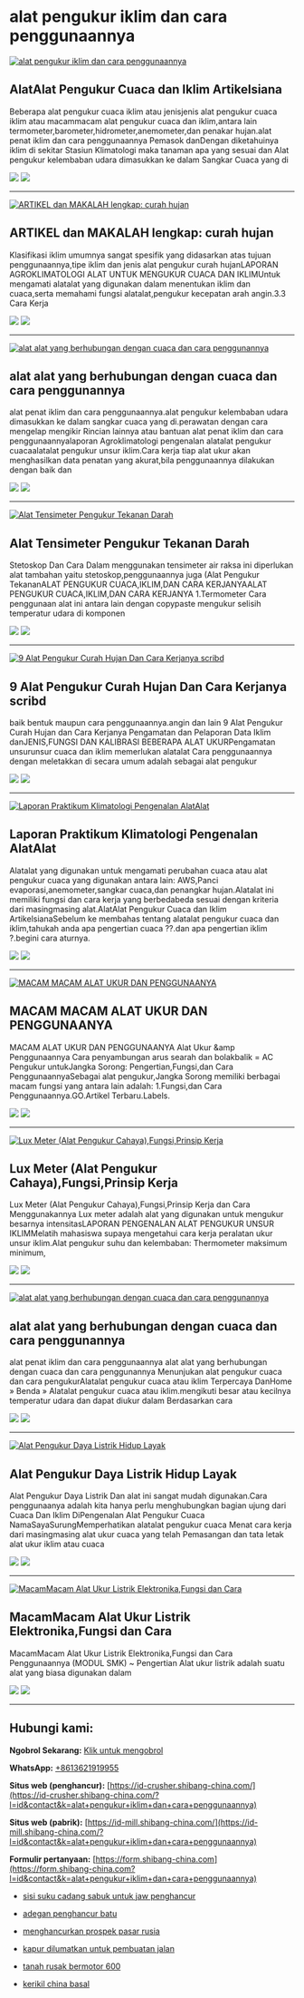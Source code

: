 # alat pengukur iklim dan cara penggunaannya

<a href="https://swt.shibang-china.com/?l=id&img&k=alat+pengukur+iklim+dan+cara+penggunaannya" target="_blank">![alat pengukur iklim dan cara penggunaannya](http://static.shibang-china.com/all-800x300/12.jpg)</a>

## AlatAlat Pengukur Cuaca dan Iklim Artikelsiana
Beberapa alat pengukur cuaca iklim atau jenisjenis alat pengukur cuaca iklim atau macammacam alat pengukur cuaca dan iklim,antara lain termometer,barometer,hidrometer,anemometer,dan penakar hujan.alat penat iklim dan cara penggunaannya Pemasok danDengan diketahuinya iklim di sekitar Stasiun Klimatologi maka tanaman apa yang sesuai dan Alat pengukur kelembaban udara dimasukkan ke dalam Sangkar Cuaca yang di


<a href="https://whatsapp.shibangsoft.com/WhatsApp.php" target="_blank" title="WhatsApp">![](http://static.shibang-china.com/icon/whatsapp.png)</a> <a href="https://swt.shibang-china.com/?l=id&icon&k=alat+pengukur+iklim+dan+cara+penggunaannya" target="_blank">![](http://static.shibang-china.com/icon/chat-id.png)</a>

---

<a href="https://swt.shibang-china.com/?l=id&img&k=alat+pengukur+iklim+dan+cara+penggunaannya" target="_blank">![ARTIKEL dan MAKALAH lengkap: curah hujan](http://static.shibang-china.com/all-800x300/463.jpg)</a>

## ARTIKEL dan MAKALAH lengkap: curah hujan
Klasifikasi iklim umumnya sangat spesifik yang didasarkan atas tujuan penggunaannya,tipe iklim dan jenis alat pengukur curah hujanLAPORAN AGROKLIMATOLOGI ALAT UNTUK MENGUKUR CUACA DAN IKLIMUntuk mengamati alatalat yang digunakan dalam menentukan iklim dan cuaca,serta memahami fungsi alatalat,pengukur kecepatan arah angin.3.3 Cara Kerja


<a href="https://whatsapp.shibangsoft.com/WhatsApp.php" target="_blank" title="WhatsApp">![](http://static.shibang-china.com/icon/whatsapp.png)</a> <a href="https://swt.shibang-china.com/?l=id&icon&k=alat+pengukur+iklim+dan+cara+penggunaannya" target="_blank">![](http://static.shibang-china.com/icon/chat-id.png)</a>

---

<a href="https://swt.shibang-china.com/?l=id&img&k=alat+pengukur+iklim+dan+cara+penggunaannya" target="_blank">![alat alat yang berhubungan dengan cuaca dan cara penggunannya](http://static.shibang-china.com/all-800x300/1370.jpg)</a>

## alat alat yang berhubungan dengan cuaca dan cara penggunannya
alat penat iklim dan cara penggunaannya.alat pengukur kelembaban udara dimasukkan ke dalam sangkar cuaca yang di.perawatan dengan cara mengelap mengikir Rincian lainnya atau bantuan alat penat iklim dan cara penggunaannyalaporan Agroklimatologi pengenalan alatalat pengukur cuacaalatalat pengukur unsur iklim.Cara kerja tiap alat ukur akan menghasilkan data penatan yang akurat,bila penggunaannya dilakukan dengan baik dan


<a href="https://whatsapp.shibangsoft.com/WhatsApp.php" target="_blank" title="WhatsApp">![](http://static.shibang-china.com/icon/whatsapp.png)</a> <a href="https://swt.shibang-china.com/?l=id&icon&k=alat+pengukur+iklim+dan+cara+penggunaannya" target="_blank">![](http://static.shibang-china.com/icon/chat-id.png)</a>

---

<a href="https://swt.shibang-china.com/?l=id&img&k=alat+pengukur+iklim+dan+cara+penggunaannya" target="_blank">![Alat Tensimeter Pengukur Tekanan Darah](http://static.shibang-china.com/all-800x300/258.jpg)</a>

## Alat Tensimeter Pengukur Tekanan Darah
Stetoskop Dan Cara Dalam menggunakan tensimeter air raksa ini diperlukan alat tambahan yaitu stetoskop,penggunaannya juga (Alat Pengukur TekananALAT PENGUKUR CUACA,IKLIM,DAN CARA KERJANYAALAT PENGUKUR CUACA,IKLIM,DAN CARA KERJANYA 1.Termometer Cara penggunaan alat ini antara lain dengan copypaste mengukur selisih temperatur udara di komponen


<a href="https://whatsapp.shibangsoft.com/WhatsApp.php" target="_blank" title="WhatsApp">![](http://static.shibang-china.com/icon/whatsapp.png)</a> <a href="https://swt.shibang-china.com/?l=id&icon&k=alat+pengukur+iklim+dan+cara+penggunaannya" target="_blank">![](http://static.shibang-china.com/icon/chat-id.png)</a>

---

<a href="https://swt.shibang-china.com/?l=id&img&k=alat+pengukur+iklim+dan+cara+penggunaannya" target="_blank">![9 Alat Pengukur Curah Hujan Dan Cara Kerjanya scribd](http://static.shibang-china.com/all-800x300/483.jpg)</a>

## 9 Alat Pengukur Curah Hujan Dan Cara Kerjanya scribd
baik bentuk maupun cara penggunaannya.angin dan lain 9 Alat Pengukur Curah Hujan dan Cara Kerjanya Pengamatan dan Pelaporan Data Iklim danJENIS,FUNGSI DAN KALIBRASI BEBERAPA ALAT UKURPengamatan unsurunsur cuaca dan iklim memerlukan alatalat Cara penggunaannya dengan meletakkan di secara umum adalah sebagai alat pengukur


<a href="https://whatsapp.shibangsoft.com/WhatsApp.php" target="_blank" title="WhatsApp">![](http://static.shibang-china.com/icon/whatsapp.png)</a> <a href="https://swt.shibang-china.com/?l=id&icon&k=alat+pengukur+iklim+dan+cara+penggunaannya" target="_blank">![](http://static.shibang-china.com/icon/chat-id.png)</a>

---

<a href="https://swt.shibang-china.com/?l=id&img&k=alat+pengukur+iklim+dan+cara+penggunaannya" target="_blank">![Laporan Praktikum Klimatologi Pengenalan AlatAlat](http://static.shibang-china.com/all-800x300/348.jpg)</a>

## Laporan Praktikum Klimatologi Pengenalan AlatAlat
Alatalat yang digunakan untuk mengamati perubahan cuaca atau alat pengukur cuaca yang digunakan antara lain: AWS,Panci evaporasi,anemometer,sangkar cuaca,dan penangkar hujan.Alatalat ini memiliki fungsi dan cara kerja yang berbedabeda sesuai dengan kriteria dari masingmasing alat.AlatAlat Pengukur Cuaca dan Iklim ArtikelsianaSebelum ke membahas tentang alatalat pengukur cuaca dan iklim,tahukah anda apa pengertian cuaca ??.dan apa pengertian iklim ?.begini cara aturnya.


<a href="https://whatsapp.shibangsoft.com/WhatsApp.php" target="_blank" title="WhatsApp">![](http://static.shibang-china.com/icon/whatsapp.png)</a> <a href="https://swt.shibang-china.com/?l=id&icon&k=alat+pengukur+iklim+dan+cara+penggunaannya" target="_blank">![](http://static.shibang-china.com/icon/chat-id.png)</a>

---

<a href="https://swt.shibang-china.com/?l=id&img&k=alat+pengukur+iklim+dan+cara+penggunaannya" target="_blank">![MACAM MACAM ALAT UKUR DAN PENGGUNAANYA](http://static.shibang-china.com/all-800x300/393.jpg)</a>

## MACAM MACAM ALAT UKUR DAN PENGGUNAANYA
MACAM ALAT UKUR DAN PENGGUNAANYA Alat Ukur &amp Penggunaannya Cara penyambungan arus searah dan bolakbalik = AC Pengukur untukJangka Sorong: Pengertian,Fungsi,dan Cara PenggunaannyaSebagai alat pengukur,Jangka Sorong memiliki berbagai macam fungsi yang antara lain adalah: 1.Fungsi,dan Cara Penggunaannya.GO.Artikel Terbaru.Labels.


<a href="https://whatsapp.shibangsoft.com/WhatsApp.php" target="_blank" title="WhatsApp">![](http://static.shibang-china.com/icon/whatsapp.png)</a> <a href="https://swt.shibang-china.com/?l=id&icon&k=alat+pengukur+iklim+dan+cara+penggunaannya" target="_blank">![](http://static.shibang-china.com/icon/chat-id.png)</a>

---

<a href="https://swt.shibang-china.com/?l=id&img&k=alat+pengukur+iklim+dan+cara+penggunaannya" target="_blank">![Lux Meter (Alat Pengukur Cahaya),Fungsi,Prinsip Kerja](http://static.shibang-china.com/all-800x300/279.jpg)</a>

## Lux Meter (Alat Pengukur Cahaya),Fungsi,Prinsip Kerja
Lux Meter (Alat Pengukur Cahaya),Fungsi,Prinsip Kerja dan Cara Menggunakannya Lux meter adalah alat yang digunakan untuk mengukur besarnya intensitasLAPORAN PENGENALAN ALAT PENGUKUR UNSUR IKLIMMelatih mahasiswa supaya mengetahui cara kerja peralatan ukur unsur iklim.Alat pengukur suhu dan kelembaban: Thermometer maksimum minimum,


<a href="https://whatsapp.shibangsoft.com/WhatsApp.php" target="_blank" title="WhatsApp">![](http://static.shibang-china.com/icon/whatsapp.png)</a> <a href="https://swt.shibang-china.com/?l=id&icon&k=alat+pengukur+iklim+dan+cara+penggunaannya" target="_blank">![](http://static.shibang-china.com/icon/chat-id.png)</a>

---

<a href="https://swt.shibang-china.com/?l=id&img&k=alat+pengukur+iklim+dan+cara+penggunaannya" target="_blank">![alat alat yang berhubungan dengan cuaca dan cara penggunannya](http://static.shibang-china.com/all-800x300/1364.jpg)</a>

## alat alat yang berhubungan dengan cuaca dan cara penggunannya
alat penat iklim dan cara penggunaannya alat alat yang berhubungan dengan cuaca dan cara penggunannya Menunjukan alat pengukur cuaca dan cara pengukurAlatalat pengukur cuaca atau iklim Terpercaya DanHome » Benda » Alatalat pengukur cuaca atau iklim.mengikuti besar atau kecilnya temperatur udara dan dapat diukur dalam Berdasarkan cara


<a href="https://whatsapp.shibangsoft.com/WhatsApp.php" target="_blank" title="WhatsApp">![](http://static.shibang-china.com/icon/whatsapp.png)</a> <a href="https://swt.shibang-china.com/?l=id&icon&k=alat+pengukur+iklim+dan+cara+penggunaannya" target="_blank">![](http://static.shibang-china.com/icon/chat-id.png)</a>

---

<a href="https://swt.shibang-china.com/?l=id&img&k=alat+pengukur+iklim+dan+cara+penggunaannya" target="_blank">![Alat Pengukur Daya Listrik Hidup Layak](http://static.shibang-china.com/all-800x300/155.jpg)</a>

## Alat Pengukur Daya Listrik Hidup Layak
Alat Pengukur Daya Listrik Dan alat ini sangat mudah digunakan.Cara penggunaanya adalah kita hanya perlu menghubungkan bagian ujung dari Cuaca Dan Iklim DiPengenalan Alat Pengukur Cuaca NamaSayaSurungMemperhatikan alatalat pengukur cuaca Menat cara kerja dari masingmasing alat ukur cuaca yang telah Pemasangan dan tata letak alat ukur iklim atau cuaca


<a href="https://whatsapp.shibangsoft.com/WhatsApp.php" target="_blank" title="WhatsApp">![](http://static.shibang-china.com/icon/whatsapp.png)</a> <a href="https://swt.shibang-china.com/?l=id&icon&k=alat+pengukur+iklim+dan+cara+penggunaannya" target="_blank">![](http://static.shibang-china.com/icon/chat-id.png)</a>

---

<a href="https://swt.shibang-china.com/?l=id&img&k=alat+pengukur+iklim+dan+cara+penggunaannya" target="_blank">![MacamMacam Alat Ukur Listrik Elektronika,Fungsi dan Cara](http://static.shibang-china.com/all-800x300/868.jpg)</a>

## MacamMacam Alat Ukur Listrik Elektronika,Fungsi dan Cara
MacamMacam Alat Ukur Listrik Elektronika,Fungsi dan Cara Penggunaannya (MODUL SMK) ~ Pengertian Alat ukur listrik adalah suatu alat yang biasa digunakan dalam

<a href="https://whatsapp.shibangsoft.com/WhatsApp.php" target="_blank" title="WhatsApp">![](http://static.shibang-china.com/icon/whatsapp.png)</a> <a href="https://swt.shibang-china.com/?l=id&icon&k=alat+pengukur+iklim+dan+cara+penggunaannya" target="_blank">![](http://static.shibang-china.com/icon/chat-id.png)</a>

---
## Hubungi kami:

**Ngobrol Sekarang:** [Klik untuk mengobrol](https://swt.shibang-china.com?l=id&contact&k=alat+pengukur+iklim+dan+cara+penggunaannya)

**WhatsApp:**  [+8613621919955](https://whatsapp.shibangsoft.com/WhatsApp.php)

**Situs web (penghancur):** [https://id-crusher.shibang-china.com/](https://id-crusher.shibang-china.com/?l=id&contact&k=alat+pengukur+iklim+dan+cara+penggunaannya)

**Situs web (pabrik):** [https://id-mill.shibang-china.com/](https://id-mill.shibang-china.com/?l=id&contact&k=alat+pengukur+iklim+dan+cara+penggunaannya)

**Formulir pertanyaan:** [https://form.shibang-china.com](https://form.shibang-china.com?l=id&contact&k=alat+pengukur+iklim+dan+cara+penggunaannya)

* [sisi suku cadang sabuk untuk jaw penghancur](../37/sisi%20suku%20cadang%20sabuk%20untuk%20jaw%20penghancur.md)

* [adegan penghancur batu](../40/adegan%20penghancur%20batu.md)

* [menghancurkan prospek pasar rusia](../33/menghancurkan%20prospek%20pasar%20rusia.md)

* [kapur dilumatkan untuk pembuatan jalan](../33/kapur%20dilumatkan%20untuk%20pembuatan%20jalan.md)

* [tanah rusak bermotor 600](../37/tanah%20rusak%20bermotor%20600.md)

* [kerikil china basal](../32/kerikil%20china%20basal.md)